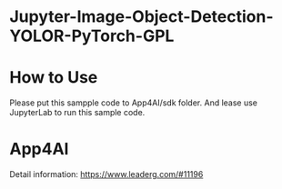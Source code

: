 # Jupyter-Image-Object-Detection-YOLOR-PyTorch-GPL

# How to Use
Please put this sampple code to App4AI/sdk folder. And lease use JupyterLab to run this sample code.

# App4AI
Detail information: https://www.leaderg.com/#11196
